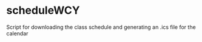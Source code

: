 # scheduleWCY
Script for downloading the class schedule and generating an .ics file for the calendar
